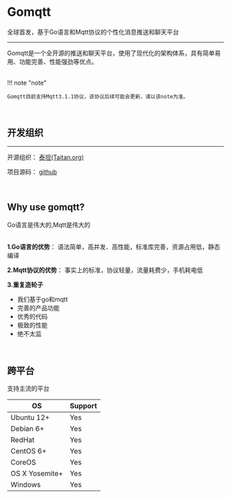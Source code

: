 # Gomqtt

全球首发，基于Go语言和Mqtt协议的个性化消息推送和聊天平台

---
Gomqtt是一个全开源的推送和聊天平台，使用了现代化的架构体系，具有简单易用、功能完善、性能强劲等优点。



<br />
!!! note "note"

    Gomqtt目前支持Mqtt3.1.1协议，该协议后续可能会更新，请以该note为准。
<br />


## 开发组织
---

开源组织： <a href="http://taitan.org">泰坦(Taitan.org)</a></p>

项目源码： <a href="https://github.com/taitan-org/gomqtt">github</a>


<br />

## Why use gomqtt?

Go语言是伟大的,Mqtt是伟大的
<br />
<br />
 

**1.Go语言的优势**：
  语法简单，高并发、高性能，标准库完善，资源占用低，静态编译

**2.Mqtt协议的优势**：
  事实上的标准，协议轻量，流量耗费少，手机耗电低

**3.重复造轮子**

 -  我们基于go和mqtt
 -  完善的产品功能
 -  优秀的代码
 -  极致的性能
 -  绝不太监
 

<br />


## 跨平台
支持主流的平台

OS             | Support 
---------------|----------
Ubuntu 12+     | Yes          
Debian 6+      | Yes          
RedHat         | Yes          
CentOS 6+      | Yes          
CoreOS         | Yes              
OS X Yosemite+ | Yes          
Windows        | Yes           
 


